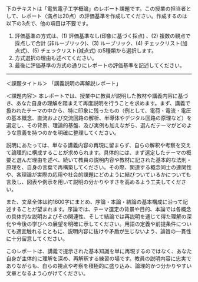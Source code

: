 下のテキストは「電気電子工学概論」のレポート課題です。この授業の担当者として、レポート（満点は20点）の評価基準を作成してください。作成するのは以下の3点で、他の項目は不要です。

1. 評価基準の方式は、(1) 評価基準なし(印象に基づく採点) 、(2) 複数の観点で採点して合計  (非ルーブリック)、(3) ルーブリック、(4) チェックリスト(加点式)、(5) チェックリスト(減点式) の5種類から選択します。
2. 方式選択の理由も述べてください。
3. 最後に評価基準の方式の通りにレポートの評価基準を記述してください。

---------------------------------------
＜課題タイトル＞
「講義説明の再解説レポート」

＜課題内容＞
本レポートでは、授業中に教員が説明した教材や講義内容に基づき、あなた自身の理解を踏まえて再度説明を行うことを求めます。まず、講義で扱われたテーマの中から、特に印象に残ったもの（例として、電荷・電流・電圧の基本概念、直流および交流回路の解析、半導体やデジタル回路の原理など）を選定し、その背景、理論的基盤、及び実例も加えながら、選んだテーマがどのような意義を持つのかを明確に整理してください。

説明にあたっては、単なる講義内容の再現に留まらず、自らの解釈や考察を交えて論理的に構成することが求められます。具体的には、まず選定したテーマの概要と選んだ理由を述べ、続いて教員の説明内容や教材に記された基本的な法則・原理を、自身の言葉で再構築してください。その際、関連する概念同士の連関性や、各理論が実際の応用や社会的課題にどのように結びついているかについても言及し、図表や例示を用いて説明の分かりやすさを高めるよう工夫してください。

また、文章全体は約1600字にまとめ、序論・本論・結論の基本構成に沿って記述することが望まれます。序論では、テーマ選定の背景や目的、本論では各概念の具体的な説明およびその関連性、そして結論では再説明を通じて得た理解の深化や今後の学びへの展望を明確に示してください。用語の定義や前提条件についても適宜触れるとともに、説明内容に抜けや矛盾が生じないよう、論旨の一貫性に十分留意してください。

このレポートは、講義で提示された基本知識を単に再現するのではなく、あなた自身が主体的に理解を深め、再解釈する練習の場です。教員の説明内容に忠実でありながらも、自らの視点や考察を積極的に盛り込み、論理的かつ分かりやすい文章となるよう心がけてください。
